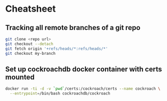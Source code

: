 # Cheatsheet

## Tracking all remote branches of a git repo
```bash
git clone <repo url>
git checkout --detach
git fetch origin '+refs/heads/*:refs/heads/*'
git checkout my-branch
```

## Set up cockroachdb docker container with certs mounted
```bash
docker run -ti -d -v `pwd`/certs:/cockroach/certs --name cockroach \
  --entrypoint=/bin/bash cockroachdb/cockroach
```

